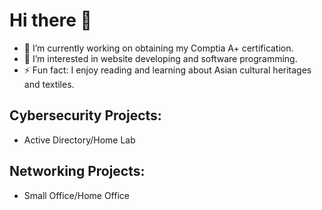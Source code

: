 # Hi there 👋

- 🔭 I’m currently working on obtaining my Comptia A+ certification.
- 🤔 I’m interested in website developing and software programming.
- ⚡ Fun fact: I enjoy reading and learning about Asian cultural heritages and textiles.

## Cybersecurity Projects:
- Active Directory/Home Lab

## Networking Projects:
- Small Office/Home Office
<!--      
**La-debug-ops/La-debug-ops** is a ✨ _special_ ✨ repository because its `README.md` (this file) appears on your GitHub profile.

Here are some ideas to get you started:

- 🔭 I’m currently working on ...Comptia A+``
- 🌱 I’m currently learning ...Comptia A+
- 👯 I’m looking to collaborate on ...
- 🤔 I’m looking for help with ...
- 💬 Ask me about ...
- 📫 How to reach me: ...
- 😄 Pronouns: ...
- ⚡ Fun fact: ...
-->
